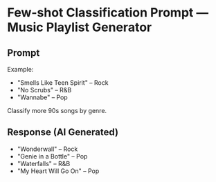 # Few-shot Classification Prompt — Music Playlist Generator  

## Prompt  
Example:  
- "Smells Like Teen Spirit" – Rock  
- "No Scrubs" – R&B  
- "Wannabe" – Pop  

Classify more 90s songs by genre.  

## Response (AI Generated)  
- "Wonderwall" – Rock  
- "Genie in a Bottle" – Pop  
- "Waterfalls" – R&B  
- "My Heart Will Go On" – Pop  
